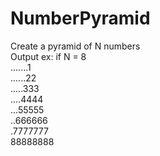 # NumberPyramid
Create a pyramid of N numbers  
Output ex: if N = 8  
.......1  
......22  
.....333  
....4444  
...55555  
..666666  
.7777777  
88888888  
